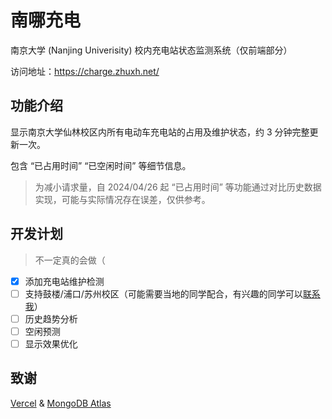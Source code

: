 # 南哪充电

南京大学 (Nanjing Univerisity) 校内充电站状态监测系统（仅前端部分）

访问地址：https://charge.zhuxh.net/

## 功能介绍

显示南京大学仙林校区内所有电动车充电站的占用及维护状态，约 3 分钟完整更新一次。

包含 “已占用时间” “已空闲时间” 等细节信息。

> 为减小请求量，自 2024/04/26 起 “已占用时间” 等功能通过对比历史数据实现，可能与实际情况存在误差，仅供参考。

## 开发计划
> 不一定真的会做（

- [x] 添加充电站维护检测
- [ ] 支持鼓楼/浦口/苏州校区（可能需要当地的同学配合，有兴趣的同学可以[联系我](mailto:zhuxinhao00@gmail.com)）
- [ ] 历史趋势分析
- [ ] 空闲预测
- [ ] 显示效果优化

## 致谢

[Vercel](https://vercel.com/) & [MongoDB Atlas](https://www.mongodb.com/zh-cn/atlas/database)

